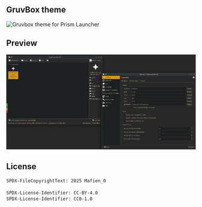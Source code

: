 <!--
SPDX-FileCopyrightText: 2025 Mafien_0

SPDX-License-Identifier: CC-BY-4.0
-->

GruvBox theme
---
![Gruvbox](https://github.com/morhetz/gruvbox) theme for Prism Launcher
## Preview
![Preview](preview.png)

## License
```
SPDX-FileCopyrightText: 2025 Mafien_0

SPDX-License-Identifier: CC-BY-4.0
SPDX-License-Identifier: CC0-1.0
```
